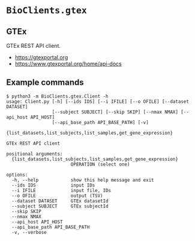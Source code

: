 # `BioClients.gtex`

## GTEx

GTEx REST API client.

* <https://gtexportal.org>
* <https://www.gtexportal.org/home/api-docs>


## Example commands

```
$ python3 -m BioClients.gtex.Client -h
usage: Client.py [-h] [--ids IDS] [--i IFILE] [--o OFILE] [--dataset DATASET]
                 [--subject SUBJECT] [--skip SKIP] [--nmax NMAX] [--api_host API_HOST]
                 [--api_base_path API_BASE_PATH] [-v]
                 {list_datasets,list_subjects,list_samples,get_gene_expression}

GTEx REST API client

positional arguments:
  {list_datasets,list_subjects,list_samples,get_gene_expression}
                        OPERATION (select one)

options:
  -h, --help            show this help message and exit
  --ids IDS             input IDs
  --i IFILE             input file, IDs
  --o OFILE             output (TSV)
  --dataset DATASET     GTEx datasetId
  --subject SUBJECT     GTEx subjectId
  --skip SKIP
  --nmax NMAX
  --api_host API_HOST
  --api_base_path API_BASE_PATH
  -v, --verbose
```
